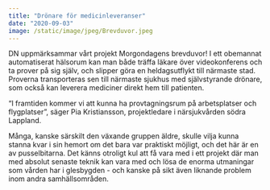 ```yaml
---
title: "Drönare för medicinleveranser"
date: "2020-09-03"
image: /static/image/jpeg/Brevduvor.jpeg
---
```


DN uppmärksammar vårt projekt Morgondagens brevduvor! I ett obemannat automatiserat hälsorum kan man både träffa läkare över videokonferens och ta prover på sig själv, och slipper göra en heldagsutflykt till närmaste stad. Proverna transporteras sen till närmaste sjukhus med självstyrande drönare, som också kan leverera mediciner direkt hem till patienten.

“I framtiden kommer vi att kunna ha provtagningsrum på arbetsplatser och flygplatser”, säger Pia Kristiansson, projektledare i närsjukvården södra Lappland.

Många, kanske särskilt den växande gruppen äldre, skulle vilja kunna stanna kvar i sin hemort om det bara var praktiskt möjligt, och det här är en av pusselbitarna. Det känns otroligt kul att få vara med i ett projekt där man med absolut senaste teknik kan vara med och lösa de enorma utmaningar som vården har i glesbygden - och kanske på sikt även liknande problem inom andra samhällsområden.
